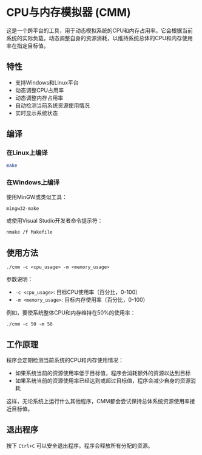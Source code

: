 # CPU与内存模拟器 (CMM)

这是一个跨平台的工具，用于动态模拟系统的CPU和内存占用率。它会根据当前系统的实际负载，动态调整自身的资源消耗，以维持系统总体的CPU和内存使用率在指定目标值。

## 特性

- 支持Windows和Linux平台
- 动态调整CPU占用率
- 动态调整内存占用率
- 自动检测当前系统资源使用情况
- 实时显示系统状态

## 编译

### 在Linux上编译

```bash
make
```

### 在Windows上编译

使用MinGW或类似工具：

```bash
mingw32-make
```

或使用Visual Studio开发者命令提示符：

```bash
nmake /f Makefile
```

## 使用方法

```
./cmm -c <cpu_usage> -m <memory_usage>
```

参数说明：
- `-c <cpu_usage>`: 目标CPU使用率（百分比，0-100）
- `-m <memory_usage>`: 目标内存使用率（百分比，0-100）

例如，要使系统整体CPU和内存维持在50%的使用率：

```
./cmm -c 50 -m 50
```

## 工作原理

程序会定期检测当前系统的CPU和内存使用情况：

- 如果系统当前的资源使用率低于目标值，程序会消耗额外的资源以达到目标
- 如果系统当前的资源使用率已经达到或超过目标值，程序会减少自身的资源消耗

这样，无论系统上运行什么其他程序，CMM都会尝试保持总体系统资源使用率接近目标值。

## 退出程序

按下 `Ctrl+C` 可以安全退出程序。程序会释放所有分配的资源。 